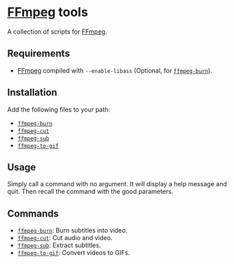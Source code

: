 # [FFmpeg] tools

A collection of scripts for [FFmpeg].

## Requirements

- [FFmpeg] compiled with `--enable-libass` (Optional, for [`ffmpeg-burn`]).

## Installation

Add the following files to your path:

- [`ffmpeg-burn`]
- [`ffmpeg-cut`]
- [`ffmpeg-sub`]
- [`ffmpeg-to-gif`]

## Usage

Simply call a command with no argument.
It will display a help message and quit.
Then recall the command with the good parameters.

## Commands

- [`ffmpeg-burn`]: Burn subtitles into video.
- [`ffmpeg-cut`]: Cut audio and video.
- [`ffmpeg-sub`]: Extract subtitles.
- [`ffmpeg-to-gif`]: Convert videos to GIFs.

[FFmpeg]: https://ffmpeg.org

[`ffmpeg-burn`]: bin/ffmpeg-burn
[`ffmpeg-cut`]: bin/ffmpeg-cut
[`ffmpeg-sub`]: bin/ffmpeg-sub
[`ffmpeg-to-gif`]: bin/ffmpeg-to-gif
